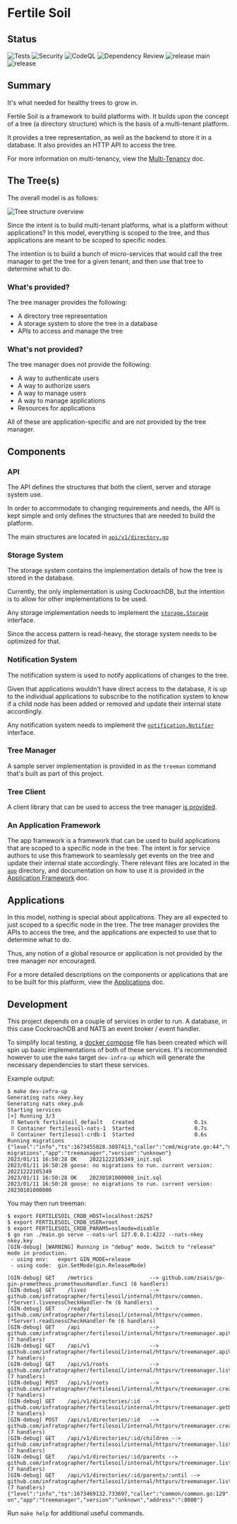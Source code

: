 Fertile Soil
===========
Status
------
![Tests](https://github.com/infratographer/fertilesoil/actions/workflows/test.yml/badge.svg)
![Security](https://github.com/infratographer/fertilesoil/actions/workflows/security.yml/badge.svg)
![CodeQL](https://github.com/infratographer/fertilesoil/actions/workflows/codeql-analysis.yml/badge.svg)
![Dependency Review](https://github.com/infratographer/fertilesoil/actions/workflows/dependency-review.yml/badge.svg)
![release main](https://github.com/infratographer/fertilesoil/actions/workflows/release-latest.yml/badge.svg)
![release](https://github.com/infratographer/fertilesoil/actions/workflows/release.yml/badge.svg)

Summary
-------

It's what needed for healthy trees to grow in.

Fertile Soil is a framework to build platforms with. It builds upon the concept
of a tree (a directory structure) which is the basis of a multi-tenant platform.

It provides a tree representation, as well as the backend to store it in a
database. It also provides an HTTP API to access the tree.

For more information on multi-tenancy, view the [Multi-Tenancy](docs/multitenancy.md) doc.

The Tree(s)
-----------

The overall model is as follows:

![Tree structure overview](/docs/images/trees.jpg)

Since the intent is to build multi-tenant platforms, what is a platform without
applications? In this model, everything is scoped to the tree, and thus
applications are meant to be scoped to specific nodes.

The intention is to build a bunch of micro-services that would call the tree manager
to get the tree for a given tenant, and then use that tree to determine what
to do.

### What's provided?

The tree manager provides the following:
- A directory tree representation
- A storage system to store the tree in a database
- APIs to access and manage the tree

### What's not provided?

The tree manager does not provide the following:

- A way to authenticate users
- A way to authorize users
- A way to manage users
- A way to manage applications
- Resources for applications

All of these are application-specific and are not provided by the tree manager.

Components
----------

### API

The API defines the structures that both the client, server and storage system use.

In order to accommodate to changing requirements and needs, the API is kept simple
and only defines the structures that are needed to build the platform.

The main structures are located in [`api/v1/directory.go`](api/v1/directory.go)

### Storage System

The storage system contains the implementation details of how the tree is stored
in the database.

Currently, the only implementation is using CockroachDB, but the intention is to
allow for other implementations to be used.

Any storage implementation needs to implement the [`storage.Storage`](storage/interface.go) interface.

Since the access pattern is read-heavy, the storage system needs to be optimized for that.

### Notification System

The notification system is used to notify applications of changes to the tree.

Given that applications wouldn't have direct access to the database, it is up
to the individual applications to subscribe to the notification system to know
if a child node has been added or removed and update their internal state
accordingly.

Any notification system needs to implement the [`notification.Notifier`](notification/interface.go)
interface.

### Tree Manager

A sample server implementation is provided in as the `treeman` command that's built
as part of this project.

### Tree Client

A client library that can be used to access the tree manager [is provided](client/v1).

### An Application Framework

The app framework is a framework that can be used to build applications that are
scoped to a specific node in the tree. The intent is for service authors to
use this framework to seamlessly get events on the tree and update their internal
state accordingly. There relevant files are located in the [`app`](app) directory,
and documentation on how to use it is provided in the
[Application Framework](docs/appframework.md) doc.

Applications
------------

In this model, nothing is special about applications. They are all expected to just 
scoped to a specific node in the tree. The tree manager provides the APIs to access
the tree, and the applications are expected to use that to determine what to do.

Thus, any notion of a global resource or application is not provided by the tree manager nor encouraged.

For a more detailed descriptions on the components or applications that
are to be built for this platform, view the [Applications](docs/apps.md) doc.

Development
-----------

This project depends on a couple of services in order to run.
A database, in this case CockroachDB and NATS an event broker / event handler.

To simplify local testing, a [docker compose](compose.yaml) file has been created
which will spin up basic implementations of both of these services.
It's recommended however to use the `make` target `dev-infra-up` which will generate
the necessary dependencies to start these services.

Example output:

```shell
$ make dev-infra-up
Generating nats nkey.key
Generating nats nkey.pub
Starting services
[+] Running 3/3
 ⠿ Network fertilesoil_default   Created                   0.1s
 ⠿ Container fertilesoil-nats-1  Started                   0.7s
 ⠿ Container fertilesoil-crdb-1  Started                   0.6s
Running migrations
{"level":"info","ts":1673455828.3097413,"caller":"cmd/migrate.go:44","msg":"executing migrations","app":"treemanager","version":"unknown"}
2023/01/11 16:50:28 OK    20221222105349_init.sql
2023/01/11 16:50:28 goose: no migrations to run. current version: 20221222105349
2023/01/11 16:50:28 OK    20230101000000_init.sql
2023/01/11 16:50:28 goose: no migrations to run. current version: 20230101000000
```

You may then run treeman:

```shell
$ export FERTILESOIL_CRDB_HOST=localhost:26257
$ export FERTILESOIL_CRDB_USER=root
$ export FERTILESOIL_CRDB_PARAMS=sslmode=disable
$ go run ./main.go serve --nats-url 127.0.0.1:4222 --nats-nkey nkey.key
[GIN-debug] [WARNING] Running in "debug" mode. Switch to "release" mode in production.
 - using env:   export GIN_MODE=release
 - using code:  gin.SetMode(gin.ReleaseMode)

[GIN-debug] GET    /metrics                  --> github.com/zsais/go-gin-prometheus.prometheusHandler.func1 (6 handlers)
[GIN-debug] GET    /livez                    --> github.com/infratographer/fertilesoil/internal/httpsrv/common.(*Server).livenessCheckHandler-fm (6 handlers)
[GIN-debug] GET    /readyz                   --> github.com/infratographer/fertilesoil/internal/httpsrv/common.(*Server).readinessCheckHandler-fm (6 handlers)
[GIN-debug] GET    /api                      --> github.com/infratographer/fertilesoil/internal/httpsrv/treemanager.apiVersionHandler (7 handlers)
[GIN-debug] GET    /api/v1                   --> github.com/infratographer/fertilesoil/internal/httpsrv/treemanager.apiVersionHandler (7 handlers)
[GIN-debug] GET    /api/v1/roots             --> github.com/infratographer/fertilesoil/internal/httpsrv/treemanager.listRoots.func1 (7 handlers)
[GIN-debug] POST   /api/v1/roots             --> github.com/infratographer/fertilesoil/internal/httpsrv/treemanager.createRootDirectory.func1 (7 handlers)
[GIN-debug] GET    /api/v1/directories/:id   --> github.com/infratographer/fertilesoil/internal/httpsrv/treemanager.getDirectory.func1 (7 handlers)
[GIN-debug] POST   /api/v1/directories/:id   --> github.com/infratographer/fertilesoil/internal/httpsrv/treemanager.createDirectory.func1 (7 handlers)
[GIN-debug] GET    /api/v1/directories/:id/children --> github.com/infratographer/fertilesoil/internal/httpsrv/treemanager.listChildren.func1 (7 handlers)
[GIN-debug] GET    /api/v1/directories/:id/parents --> github.com/infratographer/fertilesoil/internal/httpsrv/treemanager.listParents.func1 (7 handlers)
[GIN-debug] GET    /api/v1/directories/:id/parents/:until --> github.com/infratographer/fertilesoil/internal/httpsrv/treemanager.listParentsUntil.func1 (7 handlers)
{"level":"info","ts":1673469132.733697,"caller":"common/common.go:129","msg":"listening on","app":"treemanager","version":"unknown","address":":8080"}
```

Run `make help` for additional useful commands.
